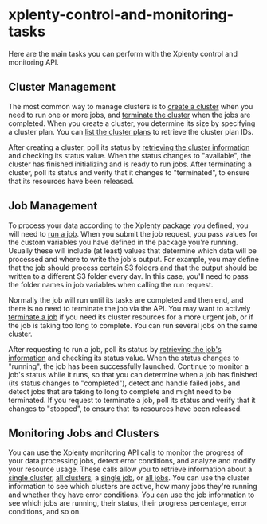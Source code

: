 # xplenty-control-and-monitoring-tasks

Here are the main tasks you can perform with the Xplenty control and monitoring API.

## Cluster Management
The most common way to manage clusters is to [create a cluster](https://github.com/xplenty/xplenty-api-doc/blob/master/sections/create-cluster.md) when you need to run one or more jobs, and [terminate the cluster](https://github.com/xplenty/xplenty-api-doc/blob/master/sections/terminate-cluster.md) when the jobs are completed. 
When you create a cluster, you determine its size by specifying a cluster plan. You can [list the cluster plans](https://github.com/xplenty/xplenty-api-doc/blob/master/sections/list-cluster-plans.md) to retrieve the cluster plan IDs.

After creating a cluster, poll its status by [retrieving the cluster information](https://github.com/xplenty/xplenty-api-doc/blob/master/sections/get-cluster-information.md) and checking its status value. When the status changes to "available", the cluster has finished initializing and is ready to run jobs.
After terminating a cluster, poll its status and verify that it changes to "terminated", to ensure that its resources have been released.

## Job Management
To process your data according to the Xplenty package you defined, you will need to [run a job](https://github.com/xplenty/xplenty-api-doc/blob/master/sections/run-job.md). When you submit the job request, you pass values for the custom variables you have defined in the package you're running. Usually these will include (at least) values that determine which data will be processed and where to write the job's output. For example, you may define that the job should process certain S3 folders and that the output should be written to a different S3 folder every day. In this case, you'll need to pass the folder names in job variables when calling the run request.

Normally the job will run until its tasks are completed and then end, and there is no need to terminate the job via the API. You may want to actively [terminate a job](https://github.com/xplenty/xplenty-api-doc/blob/master/sections/terminate-job.md) if you need its cluster resources for a more urgent job, or if the job is taking too long to complete. You can run several jobs on the same cluster.

After requesting to run a job, poll its status by [retrieving the job's information](https://github.com/xplenty/xplenty-api-doc/blob/master/sections/get-job-information.md) and checking its status value. When the status changes to "running", the job has been successfully launched. Continue to monitor a job's status while it runs, so that you can determine when a job has finished (its status changes to "completed"), detect and handle failed jobs, and detect jobs that are taking to long to complete and might need to be terminated. If you request to terminate a job, poll its status and verify that it changes to "stopped", to ensure that its resources have been released.

## Monitoring Jobs and Clusters
You can use the Xplenty monitoring API calls to monitor the progress of your data processing jobs, detect error conditions, and analyze and modify your resource usage. These calls allow you to retrieve information about a [single cluster](https://github.com/xplenty/xplenty-api-doc/blob/master/sections/get-cluster-information.md), [all clusters](https://github.com/xplenty/xplenty-api-doc/blob/master/sections/list-clusters.md), a [single job](https://github.com/xplenty/xplenty-api-doc/blob/master/sections/get-job-information.md), or [all jobs](https://github.com/xplenty/xplenty-api-doc/blob/master/sections/list-jobs.md). You can use the cluster information to see which clusters are active, how many jobs they're running and whether they have error conditions. You can use the job information to see which jobs are running, their status, their progress percentage, error conditions, and so on.
